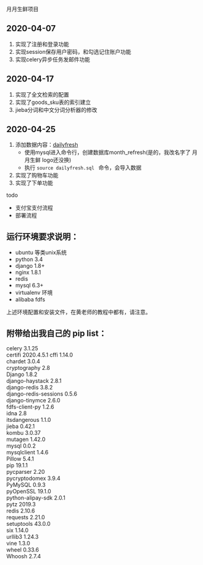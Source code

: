 月月生鲜项目

## 2020-04-07

1. 实现了注册和登录功能
2. 实现session保存用户密码，和勾选记住账户功能
3. 实现celery异步任务发邮件功能

## 2020-04-17
1. 实现了全文检索的配置
2. 实现了goods_sku表的索引建立
3. jieba分词和中文分词分析器的修改

## 2020-04-25
1. 添加数据内容：[dailyfresh](dailyfresh.sql)
    * 使用mysql进入命令行，创建数据库month_refresh(是的，我改名字了 月月生鲜 logo还没换)
    * 执行 `source dailyfresh.sql ` 命令，会导入数据
2. 实现了购物车功能
3. 实现了下单功能

todo 
   * 支付宝支付流程
   * 部署流程
   

## 运行环境要求说明：
   * ubuntu 等类unix系统
   * python 3.4 
   * django 1.8+
   * nginx 1.8.1
   * redis 
   * mysql 6.3+
   * virtualenv 环境
   * alibaba fdfs
   
上述环境配置和安装文件，在黄老师的教程中都有，请注意。

## 附带给出我自己的 pip list：
celery                3.1.25    
certifi               2020.4.5.1
cffi                  1.14.0    
chardet               3.0.4     
cryptography          2.8       
Django                1.8.2     
django-haystack       2.8.1     
django-redis          3.8.2     
django-redis-sessions 0.5.6     
django-tinymce        2.6.0     
fdfs-client-py        1.2.6     
idna                  2.8       
itsdangerous          1.1.0     
jieba                 0.42.1    
kombu                 3.0.37    
mutagen               1.42.0    
mysql                 0.0.2     
mysqlclient           1.4.6     
Pillow                5.4.1     
pip                   19.1.1    
pycparser             2.20      
pycryptodomex         3.9.4     
PyMySQL               0.9.3     
pyOpenSSL             19.1.0    
python-alipay-sdk     2.0.1     
pytz                  2019.3    
redis                 2.10.6    
requests              2.21.0    
setuptools            43.0.0   
six                   1.14.0    
urllib3               1.24.3    
vine                  1.3.0     
wheel                 0.33.6    
Whoosh                2.7.4
   

 